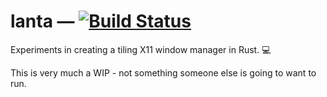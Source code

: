 # lanta — [![Build Status](https://travis-ci.org/mjkillough/lanta.svg?branch=master)](https://travis-ci.org/mjkillough/lanta)

Experiments in creating a tiling X11 window manager in Rust. :computer:

This is very much a  WIP - not something someone else is going to want to run.
